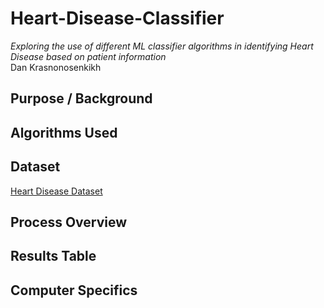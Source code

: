 # Heart-Disease-Classifier
*Exploring the use of different ML classifier algorithms in identifying Heart Disease based on patient information*  
Dan Krasnonosenkikh

## Purpose / Background

## Algorithms Used

## Dataset

[Heart Disease Dataset](https://archive.ics.uci.edu/ml/datasets/Heart+Disease)

## Process Overview

## Results Table

## Computer Specifics
